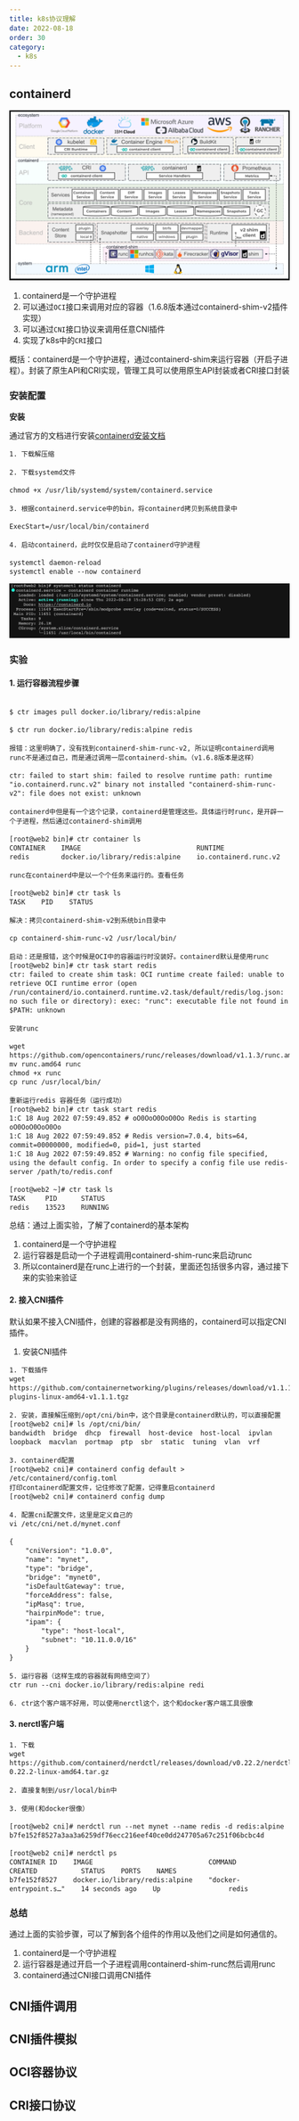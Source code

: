 ```yaml
---
title: k8s协议理解
date: 2022-08-18
order: 30
category:
  - k8s
---
```


## containerd

![containerd-p.png](./assets/containerd-p.png)

1. containerd是一个守护进程
2. 可以通过`OCI`接口来调用对应的容器（1.6.8版本通过containerd-shim-v2插件实现）
3. 可以通过`CNI`接口协议来调用任意CNI插件
4. 实现了k8s中的`CRI`接口

概括：containerd是一个守护进程，通过containerd-shim来运行容器（开启子进程）。封装了原生API和CRI实现，管理工具可以使用原生API封装或者CRI接口封装

### 安装配置

**安装**

通过官方的文档进行安装[containerd安装文档]

```
1. 下载解压缩

2. 下载systemd文件

chmod +x /usr/lib/systemd/system/containerd.service

3. 根据containerd.service中的bin，将containerd拷贝到系统目录中

ExecStart=/usr/local/bin/containerd

4. 启动containerd，此时仅仅是启动了containerd守护进程

systemctl daemon-reload
systemctl enable --now containerd

```
![containerd-running](./assets/containerd-running.png)

### 实验

#### 1. 运行容器流程步骤

```

$ ctr images pull docker.io/library/redis:alpine

$ ctr run docker.io/library/redis:alpine redis

报错：这里明确了，没有找到containerd-shim-runc-v2, 所以证明containerd调用runc不是通过自己，而是通过调用一层containerd-shim。（v1.6.8版本是这样）

ctr: failed to start shim: failed to resolve runtime path: runtime "io.containerd.runc.v2" binary not installed "containerd-shim-runc-v2": file does not exist: unknown

containerd中但是有一个这个记录，containerd是管理这些。具体运行时runc，是开辟一个子进程，然后通过containerd-shim调用

[root@web2 bin]# ctr container ls
CONTAINER    IMAGE                             RUNTIME                  
redis        docker.io/library/redis:alpine    io.containerd.runc.v2

runc在containerd中是以一个个任务来运行的。查看任务

[root@web2 bin]# ctr task ls
TASK    PID    STATUS

解决：拷贝containerd-shim-v2到系统bin目录中

cp containerd-shim-runc-v2 /usr/local/bin/

启动：还是报错，这个时候是OCI中的容器运行时没装好。containerd默认是使用runc
[root@web2 bin]# ctr task start redis
ctr: failed to create shim task: OCI runtime create failed: unable to retrieve OCI runtime error (open /run/containerd/io.containerd.runtime.v2.task/default/redis/log.json: no such file or directory): exec: "runc": executable file not found in $PATH: unknown

安装runc

wget https://github.com/opencontainers/runc/releases/download/v1.1.3/runc.amd64
mv runc.amd64 runc
chmod +x runc
cp runc /usr/local/bin/

重新运行redis 容器任务（运行成功）
[root@web2 bin]# ctr task start redis
1:C 18 Aug 2022 07:59:49.852 # oO0OoO0OoO0Oo Redis is starting oO0OoO0OoO0Oo
1:C 18 Aug 2022 07:59:49.852 # Redis version=7.0.4, bits=64, commit=00000000, modified=0, pid=1, just started
1:C 18 Aug 2022 07:59:49.852 # Warning: no config file specified, using the default config. In order to specify a config file use redis-server /path/to/redis.conf

[root@web2 ~]# ctr task ls
TASK     PID      STATUS    
redis    13523    RUNNING

```
总结：通过上面实验，了解了containerd的基本架构
1. containerd是一个守护进程
2. 运行容器是启动一个子进程调用containerd-shim-runc来启动runc
3. 所以containerd是在runc上进行的一个封装，里面还包括很多内容，通过接下来的实验来验证


#### 2. 接入CNI插件

默认如果不接入CNI插件，创建的容器都是没有网络的，containerd可以指定CNI插件。

1. 安装CNI插件
```
1. 下载插件
wget https://github.com/containernetworking/plugins/releases/download/v1.1.1/cni-plugins-linux-amd64-v1.1.1.tgz

2. 安装，直接解压缩到/opt/cni/bin中，这个目录是containerd默认的，可以直接配置
[root@web2 cni]# ls /opt/cni/bin/
bandwidth  bridge  dhcp  firewall  host-device  host-local  ipvlan  loopback  macvlan  portmap  ptp  sbr  static  tuning  vlan  vrf

3. containerd配置
[root@web2 cni]# containerd config default >  /etc/containerd/config.toml 
打印containerd配置文件，记住修改了配置，记得重启containerd
[root@web2 cni]# containerd config dump

4. 配置cni配置文件，这里是定义自己的
vi /etc/cni/net.d/mynet.conf 

{
    "cniVersion": "1.0.0",
    "name": "mynet",
    "type": "bridge",
    "bridge": "mynet0",
    "isDefaultGateway": true,
    "forceAddress": false,
    "ipMasq": true,
    "hairpinMode": true,
    "ipam": {
        "type": "host-local",
        "subnet": "10.11.0.0/16"
    }
}

5. 运行容器（这样生成的容器就有网络空间了）
ctr run --cni docker.io/library/redis:alpine redi

6. ctr这个客户端不好用，可以使用nerctl这个，这个和docker客户端工具很像

```
#### 3. nerctl客户端

```
1. 下载
wget https://github.com/containerd/nerdctl/releases/download/v0.22.2/nerdctl-0.22.2-linux-amd64.tar.gz

2. 直接复制到/usr/local/bin中

3. 使用(和docker很像）

[root@web2 cni]# nerdctl run --net mynet --name redis -d redis:alpine 
b7fe152f8527a3aa3a6259df76ecc216eef40ce0dd247705a67c251f06bcbc4d

[root@web2 cni]# nerdctl ps
CONTAINER ID    IMAGE                             COMMAND                   CREATED           STATUS    PORTS    NAMES
b7fe152f8527    docker.io/library/redis:alpine    "docker-entrypoint.s…"    14 seconds ago    Up                 redis

```

### 总结

通过上面的实验步骤，可以了解到各个组件的作用以及他们之间是如何通信的。
1. containerd是一个守护进程
2. 运行容器是通过开启一个子进程调用containerd-shim-runc然后调用runc
3. containerd通过CNI接口调用CNI插件



## CNI插件调用

## CNI插件模拟

## OCI容器协议

## CRI接口协议


[containerd安装文档]: https://github.com/containerd/containerd/blob/main/docs/getting-started.md